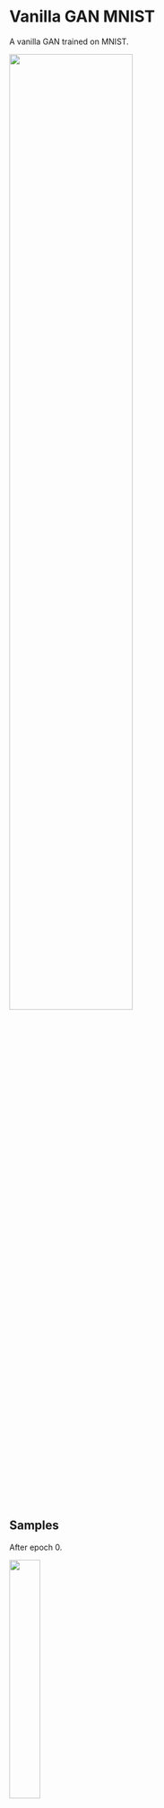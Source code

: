 # Vanilla GAN MNIST

A vanilla GAN trained on MNIST. 

<img src='https://github.com/oelin/vanilla-gan-mnist/blob/main/images/300.png' width=66%>

## Samples

After epoch 0.

<img src='https://github.com/oelin/vanilla-gan-mnist/blob/main/images/0.png' width=33%>

After epoch 10.

<img src='https://github.com/oelin/vanilla-gan-mnist/blob/main/images/10.png' width=33%>

After epoch 100.

<img src='https://github.com/oelin/vanilla-gan-mnist/blob/main/images/100.png' width=33%>

After epoch 200.

<img src='https://github.com/oelin/vanilla-gan-mnist/blob/main/images/200.png' width=33%>

After epoch 300.

<img src='https://github.com/oelin/vanilla-gan-mnist/blob/main/images/300.png' width=33%>
